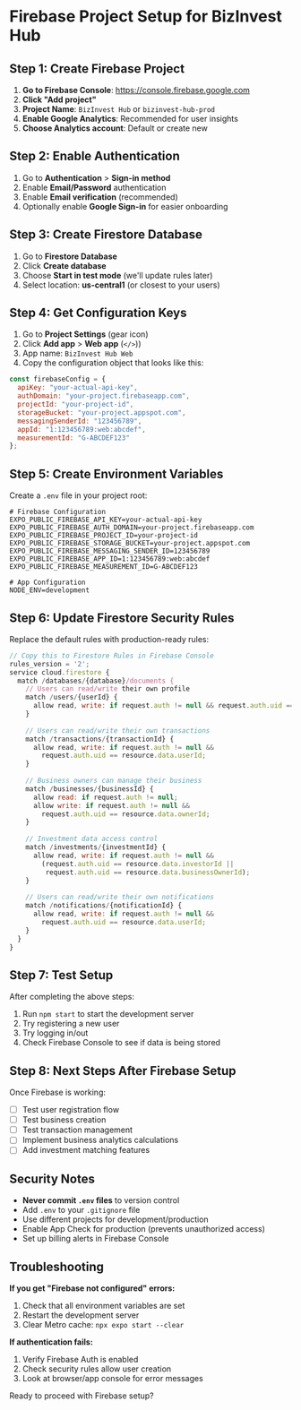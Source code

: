 # Firebase Project Setup for BizInvest Hub

## Step 1: Create Firebase Project

1. **Go to Firebase Console**: https://console.firebase.google.com
2. **Click "Add project"**
3. **Project Name**: `BizInvest Hub` or `bizinvest-hub-prod`
4. **Enable Google Analytics**: Recommended for user insights
5. **Choose Analytics account**: Default or create new

## Step 2: Enable Authentication

1. Go to **Authentication** > **Sign-in method**
2. Enable **Email/Password** authentication
3. Enable **Email verification** (recommended)
4. Optionally enable **Google Sign-in** for easier onboarding

## Step 3: Create Firestore Database

1. Go to **Firestore Database**
2. Click **Create database**
3. Choose **Start in test mode** (we'll update rules later)
4. Select location: **us-central1** (or closest to your users)

## Step 4: Get Configuration Keys

1. Go to **Project Settings** (gear icon)
2. Click **Add app** > **Web app** (`</>`))
3. App name: `BizInvest Hub Web`
4. Copy the configuration object that looks like this:

```javascript
const firebaseConfig = {
  apiKey: "your-actual-api-key",
  authDomain: "your-project.firebaseapp.com",
  projectId: "your-project-id",
  storageBucket: "your-project.appspot.com",
  messagingSenderId: "123456789",
  appId: "1:123456789:web:abcdef",
  measurementId: "G-ABCDEF123"
};
```

## Step 5: Create Environment Variables

Create a `.env` file in your project root:

```env
# Firebase Configuration
EXPO_PUBLIC_FIREBASE_API_KEY=your-actual-api-key
EXPO_PUBLIC_FIREBASE_AUTH_DOMAIN=your-project.firebaseapp.com
EXPO_PUBLIC_FIREBASE_PROJECT_ID=your-project-id
EXPO_PUBLIC_FIREBASE_STORAGE_BUCKET=your-project.appspot.com
EXPO_PUBLIC_FIREBASE_MESSAGING_SENDER_ID=123456789
EXPO_PUBLIC_FIREBASE_APP_ID=1:123456789:web:abcdef
EXPO_PUBLIC_FIREBASE_MEASUREMENT_ID=G-ABCDEF123

# App Configuration
NODE_ENV=development
```

## Step 6: Update Firestore Security Rules

Replace the default rules with production-ready rules:

```javascript
// Copy this to Firestore Rules in Firebase Console
rules_version = '2';
service cloud.firestore {
  match /databases/{database}/documents {
    // Users can read/write their own profile
    match /users/{userId} {
      allow read, write: if request.auth != null && request.auth.uid == userId;
    }
    
    // Users can read/write their own transactions
    match /transactions/{transactionId} {
      allow read, write: if request.auth != null && 
        request.auth.uid == resource.data.userId;
    }
    
    // Business owners can manage their business
    match /businesses/{businessId} {
      allow read: if request.auth != null;
      allow write: if request.auth != null && 
        request.auth.uid == resource.data.ownerId;
    }
    
    // Investment data access control
    match /investments/{investmentId} {
      allow read, write: if request.auth != null && 
        (request.auth.uid == resource.data.investorId || 
         request.auth.uid == resource.data.businessOwnerId);
    }
    
    // Users can read/write their own notifications
    match /notifications/{notificationId} {
      allow read, write: if request.auth != null && 
        request.auth.uid == resource.data.userId;
    }
  }
}
```

## Step 7: Test Setup

After completing the above steps:

1. Run `npm start` to start the development server
2. Try registering a new user
3. Try logging in/out
4. Check Firebase Console to see if data is being stored

## Step 8: Next Steps After Firebase Setup

Once Firebase is working:
- [ ] Test user registration flow
- [ ] Test business creation
- [ ] Test transaction management
- [ ] Implement business analytics calculations
- [ ] Add investment matching features

## Security Notes

- **Never commit `.env` files** to version control
- Add `.env` to your `.gitignore` file
- Use different projects for development/production
- Enable App Check for production (prevents unauthorized access)
- Set up billing alerts in Firebase Console

## Troubleshooting

**If you get "Firebase not configured" errors:**
1. Check that all environment variables are set
2. Restart the development server
3. Clear Metro cache: `npx expo start --clear`

**If authentication fails:**
1. Verify Firebase Auth is enabled
2. Check security rules allow user creation
3. Look at browser/app console for error messages

Ready to proceed with Firebase setup?